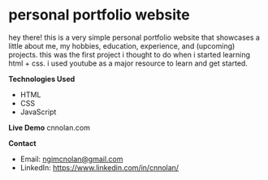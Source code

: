 # personal portfolio website

hey there! this is a very simple personal portfolio website that showcases a little about me, my hobbies, education, experience, and (upcoming) projects. this was the first project i thought to do when i started learning html + css. i used youtube as a major resource to learn and get started. 

**Technologies Used**

* HTML
* CSS
* JavaScript

**Live Demo**
cnnolan.com

**Contact**
* Email: ngimcnolan@gmail.com
* LinkedIn: https://www.linkedin.com/in/cnnolan/
